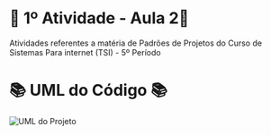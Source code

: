 # 🚀 1º Atividade - Aula 2🚀
Atividades referentes a matéria de Padrões de Projetos do Curso de Sistemas Para internet (TSI) - 5º Período


#  📚 UML do Código 📚
![UML do Projeto](https://github.com/user-attachments/assets/6d0fef33-25de-4100-89fa-3ae87462444e)
